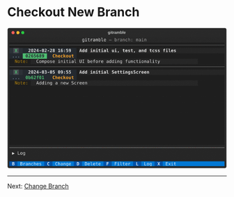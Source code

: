 # Checkout New Branch

![Screenshot](images/gitramble-4-checkout.gif)

---

Next: [Change Branch](gitramble-5-change.md)

